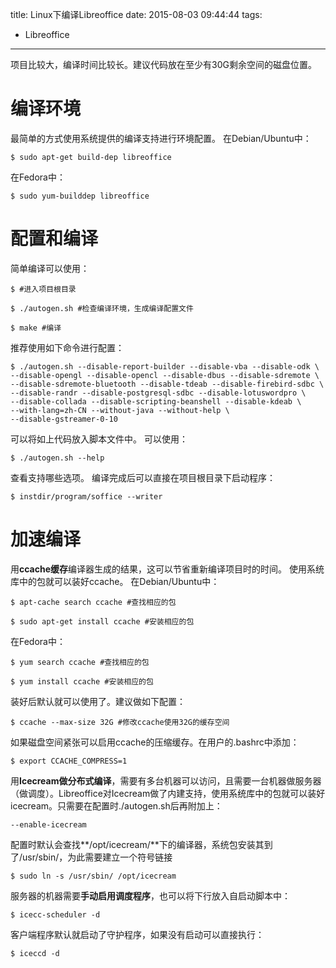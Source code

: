 title: Linux下编译Libreoffice
date: 2015-08-03 09:44:44
tags:
- Libreoffice

---
项目比较大，编译时间比较长。建议代码放在至少有30G剩余空间的磁盘位置。
# 编译环境
最简单的方式使用系统提供的编译支持进行环境配置。
在Debian/Ubuntu中：

    $ sudo apt-get build-dep libreoffice
在Fedora中：

    $ sudo yum-builddep libreoffice
# 配置和编译
简单编译可以使用：

    $ #进入项目根目录
    
    $ ./autogen.sh #检查编译环境，生成编译配置文件
    
    $ make #编译
推荐使用如下命令进行配置：

    $ ./autogen.sh --disable-report-builder --disable-vba --disable-odk \
    --disable-opengl --disable-opencl --disable-dbus --disable-sdremote \
    --disable-sdremote-bluetooth --disable-tdeab --disable-firebird-sdbc \
    --disable-randr --disable-postgresql-sdbc --disable-lotuswordpro \
    --disable-collada --disable-scripting-beanshell --disable-kdeab \
    --with-lang=zh-CN --without-java --without-help \
    --disable-gstreamer-0-10 
可以将如上代码放入脚本文件中。
可以使用：

    $ ./autogen.sh --help
查看支持哪些选项。
编译完成后可以直接在项目根目录下启动程序：

    $ instdir/program/soffice --writer
# 加速编译
用**ccache缓存**编译器生成的结果，这可以节省重新编译项目时的时间。
使用系统库中的包就可以装好ccache。
在Debian/Ubuntu中：

    $ apt-cache search ccache #查找相应的包
    
    $ sudo apt-get install ccache #安装相应的包
在Fedora中：

    $ yum search ccache #查找相应的包
    
    $ yum install ccache #安装相应的包
装好后默认就可以使用了。建议做如下配置：

    $ ccache --max-size 32G #修改ccache使用32G的缓存空间
如果磁盘空间紧张可以启用ccache的压缩缓存。在用户的.bashrc中添加：

    $ export CCACHE_COMPRESS=1
用**Icecream做分布式编译**，需要有多台机器可以访问，且需要一台机器做服务器（做调度）。Libreoffice对Icecream做了内建支持，使用系统库中的包就可以装好icecream。只需要在配置时./autogen.sh后再附加上：

    --enable-icecream
配置时默认会查找**/opt/icecream/**下的编译器，系统包安装其到了/usr/sbin/，为此需要建立一个符号链接

    $ sudo ln -s /usr/sbin/ /opt/icecream
服务器的机器需要**手动启用调度程序**，也可以将下行放入自启动脚本中：

    $ icecc-scheduler -d
客户端程序默认就启动了守护程序，如果没有启动可以直接执行：

    $ iceccd -d





